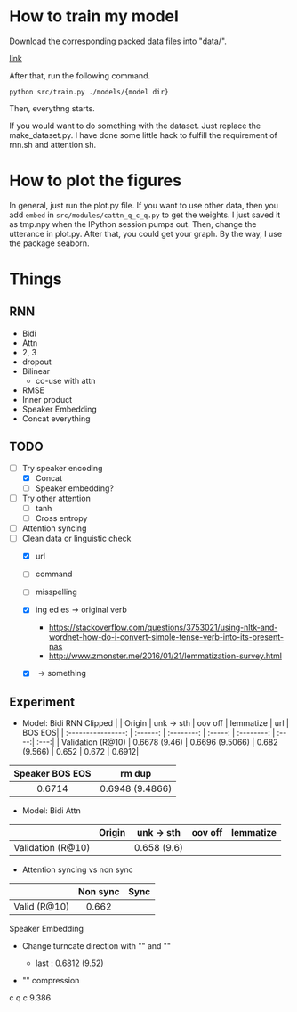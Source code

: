 # How to train my model
Download the corresponding packed data files into "data/".

[link](https://www.csie.ntu.edu.tw/~r07922001/adl_hw1/data/)

After that, run the following command.

`python src/train.py ./models/{model dir}`

Then, everythng starts.

If you would want to do something with the dataset.
Just replace the make_dataset.py.
I have done some little hack to fulfill the requirement of rnn.sh and attention.sh.


# How to plot the figures
In general, just run the plot.py file.
If you want to use other data, then you add `embed` in `src/modules/cattn_q_c_q.py` to get the weights. I just saved it as tmp.npy when the IPython session pumps out. Then, change the utterance in plot.py. After that, you could get your graph. By the way, I use the package seaborn.


# Things

## RNN
- Bidi
- Attn
- 2, 3
- dropout
- Bilinear
    - co-use with attn
- RMSE
- Inner product
- Speaker Embedding
- Concat everything


## TODO
- [ ] Try speaker encoding
    - [x] Concat 
    - [ ] Speaker embedding?
- [ ] Try other attention
    - [ ] tanh
    - [ ] Cross entropy
- [ ] Attention syncing
- [ ] Clean data or linguistic check
    - [x] url
    - [ ] command
    - [ ] misspelling
    - [x] ing ed es -> original verb
        - https://stackoverflow.com/questions/3753021/using-nltk-and-wordnet-how-do-i-convert-simple-tense-verb-into-its-present-pas
        - http://www.zmonster.me/2016/01/21/lemmatization-survey.html
    - [x] <unk> -> something


## Experiment

- Model: Bidi RNN Clipped
|                    |  Origin  | unk -> sth | oov off | lemmatize |  url  | BOS EOS|
| :----------------: | :------: | :--------: | :-----: | :--------: | :----:| :---:|
| Validation (R@10) |  0.6678 (9.46) |   0.6696 (9.5066)  | 0.682 (9.566) | 0.652 | 0.672 | 0.6912|


| Speaker BOS EOS|       rm dup    |
| :-------------:| :-------------: |
| 0.6714         | 0.6948 (9.4866) |


- Model: Bidi Attn 

|                    |  Origin  | unk -> sth | oov off | lemmatize |
| :----------------: | :------: | :--------: | :-----: | :--------: |
| Validation (R@10)  |          |  0.658 (9.6)    |         |            |


- Attention syncing vs non sync

|              | Non sync | Sync |
|:------------:| :------: | :--: |
| Valid (R@10) |  0.662   |      |


Speaker Embedding



- Change turncate direction with "<begin>" and "<end>"
    - last : 0.6812 (9.52)


- "<unk>" compression


c q c 9.386

